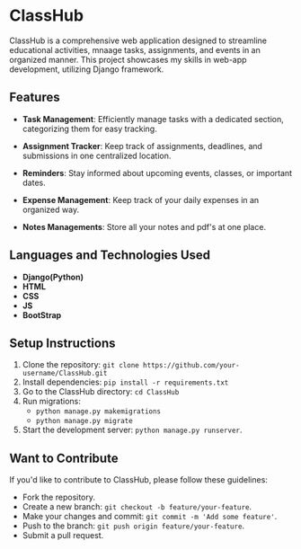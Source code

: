 # ClassHub

ClassHub is a comprehensive web application designed to streamline educational activities, mnaage tasks, assignments, and events in an organized manner. This project showcases my skills in web-app development, utilizing Django framework.

## Features

- **Task Management**: Efficiently manage tasks with a dedicated section, categorizing them for easy tracking.

- **Assignment Tracker**: Keep track of assignments, deadlines, and submissions in one centralized location.

- **Reminders**: Stay informed about upcoming events, classes, or important dates.

- **Expense Management**: Keep track of your daily expenses in an organized way.

- **Notes Managements**: Store all your notes and pdf's at one place.

## Languages and Technologies Used

- **Django(Python)**
- **HTML**
- **CSS**
- **JS**
- **BootStrap**

## Setup Instructions

1. Clone the repository: `git clone https://github.com/your-username/ClassHub.git`
2. Install dependencies: `pip install -r requirements.txt`
3. Go to the ClassHub directory: `cd ClassHub`
4. Run migrations: 
    - `python manage.py makemigrations`
    - `python manage.py migrate`
5. Start the development server: `python manage.py runserver`.

## Want to Contribute 

If you'd like to contribute to ClassHub, please follow these guidelines:
- Fork the repository.
- Create a new branch: `git checkout -b feature/your-feature`.
- Make your changes and commit: `git commit -m 'Add some feature'`.
- Push to the branch: `git push origin feature/your-feature`.
- Submit a pull request.

